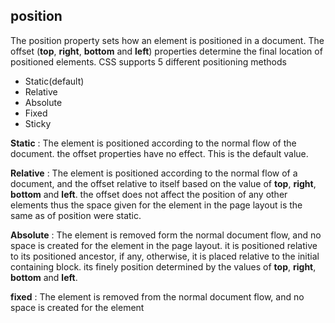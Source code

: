 ## position
The position property sets how an element is positioned in a document. The offset (**top**, **right**, **bottom** and **left**) properties determine the final location of positioned elements. CSS supports 5 different positioning methods
 - Static(default)
 - Relative
 - Absolute
 - Fixed
 - Sticky

**Static**
: The element is positioned according to the normal flow of the document. the offset properties have no effect. This is the default value.

**Relative**
: The element is positioned according to the normal flow of a document, and the offset relative to itself based on the value of **top**, **right**, **bottom** and **left**. the offset does not affect the position of any other elements thus the space given for the element in the page layout is the same as of position were static.

**Absolute**
: The element is removed form the normal document flow, and no space is created for the element in the page layout. it is positioned relative to its positioned ancestor, if any, otherwise, it is placed relative to the initial containing block. its finely position determined by the values of **top**, **right**, **bottom** and **left**.

**fixed**
: The element is removed from the normal document flow, and no space is created for the element 
<!--stackedit_data:
eyJoaXN0b3J5IjpbMTk3MTIwODQyMCwtMTU3ODc1NDI1NiwxMT
g5NTAyNzQ2LC03MDk1OTI4MDcsMTgzMDEyNzcyNCwxNzE0MTkw
MTYwLC0yMTMxNzY5ODAsMTMxMDgxOTY5NiwtMjEzMTc2OTgwXX
0=
-->